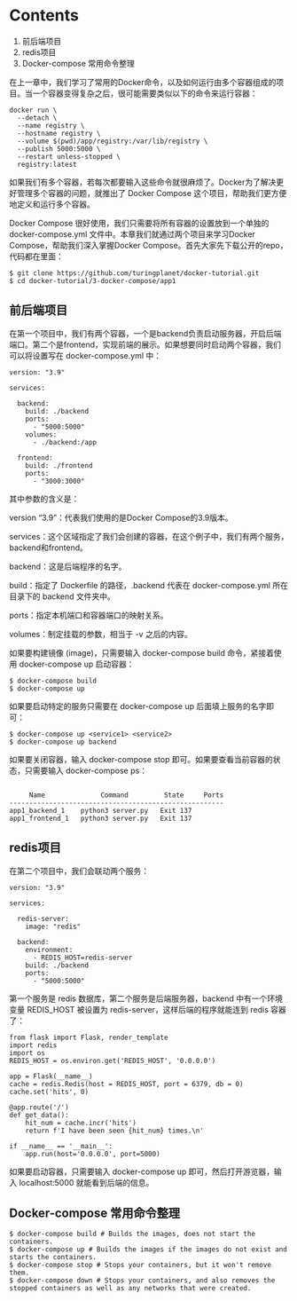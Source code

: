 # Contents  
1. 前后端项目
2. redis项目
3. Docker-compose 常用命令整理
   
在上一章中，我们学习了常用的Docker命令，以及如何运行由多个容器组成的项目。当一个容器变得复杂之后，很可能需要类似以下的命令来运行容器：
```
docker run \
  --detach \
  --name registry \
  --hostname registry \
  --volume $(pwd)/app/registry:/var/lib/registry \
  --publish 5000:5000 \
  --restart unless-stopped \
  registry:latest
```
如果我们有多个容器，若每次都要输入这些命令就很麻烦了。Docker为了解决更好管理多个容器的问题，就推出了 Docker Compose 这个项目，帮助我们更方便地定义和运行多个容器。

Docker Compose 很好使用，我们只需要将所有容器的设置放到一个单独的 docker-compose.yml 文件中。本章我们就通过两个项目来学习Docker Compose，帮助我们深入掌握Docker Compose。首先大家先下载公开的repo，代码都在里面：
```
$ git clone https://github.com/turingplanet/docker-tutorial.git
$ cd docker-tutorial/3-docker-compose/app1
```
## 前后端项目
在第一个项目中，我们有两个容器，一个是backend负责启动服务器，开启后端端口。第二个是frontend，实现前端的展示。如果想要同时启动两个容器，我们可以将设置写在 docker-compose.yml 中：
```
version: "3.9"

services:

  backend:  
    build: ./backend
    ports: 
      - "5000:5000"
    volumes:
      - ./backend:/app

  frontend:
    build: ./frontend
    ports:  
      - "3000:3000"
```
其中参数的含义是：

version “3.9”：代表我们使用的是Docker Compose的3.9版本。

services：这个区域指定了我们会创建的容器，在这个例子中，我们有两个服务，backend和frontend。

backend：这是后端程序的名字。

build：指定了 Dockerfile 的路径，.backend 代表在 docker-compose.yml 所在目录下的 backend 文件夹中。

ports：指定本机端口和容器端口的映射关系。

volumes：制定挂载的参数，相当于 -v 之后的内容。

如果要构建镜像 (image)，只需要输入 docker-compose build 命令，紧接着使用 docker-compose up 启动容器：
```
$ docker-compose build
$ docker-compose up
```
如果要启动特定的服务只需要在 docker-compose up 后面填上服务的名字即可：
```
$ docker-compose up <service1> <service2>
$ docker-compose up backend
```
如果要关闭容器，输入 docker-compose stop 即可。如果要查看当前容器的状态，只需要输入 docker-compose ps：
```

     Name              Command         State     Ports
------------------------------------------------------
app1_backend_1    python3 server.py   Exit 137        
app1_frontend_1   python3 server.py   Exit 137  
```
## redis项目
在第二个项目中，我们会联动两个服务：
```
version: "3.9"

services:

  redis-server:
    image: "redis"

  backend:  
    environment:
      - REDIS_HOST=redis-server
    build: ./backend
    ports: 
      - "5000:5000"
```
第一个服务是 redis 数据库，第二个服务是后端服务器，backend 中有一个环境变量 REDIS_HOST 被设置为 redis-server，这样后端的程序就能连到 redis 容器了：
```
from flask import Flask, render_template
import redis
import os
REDIS_HOST = os.environ.get('REDIS_HOST', '0.0.0.0')

app = Flask(__name__)
cache = redis.Redis(host = REDIS_HOST, port = 6379, db = 0)
cache.set('hits', 0)

@app.route('/')
def get_data():
    hit_num = cache.incr('hits')
    return f'I have been seen {hit_num} times.\n'

if __name__ == '__main__':
    app.run(host='0.0.0.0', port=5000)
```
如果要启动容器，只需要输入 docker-compose up 即可，然后打开游览器，输入 localhost:5000 就能看到后端的信息。

## Docker-compose 常用命令整理
```
$ docker-compose build # Builds the images, does not start the containers.
$ docker-compose up # Builds the images if the images do not exist and starts the containers.
$ docker-compose stop # Stops your containers, but it won't remove them.
$ docker-compose down # Stops your containers, and also removes the stopped containers as well as any networks that were created.
```
